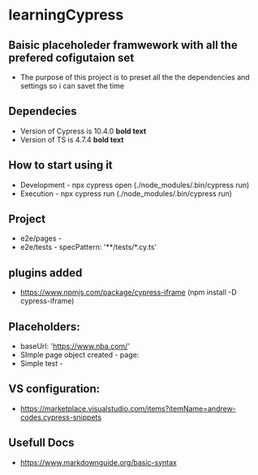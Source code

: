 # learningCypress

## Baisic placeholeder framwework with all the prefered cofigutaion set
- The purpose of this project is to preset all the the dependencies and settings so i can savet the time 

## Dependecies 
- Version of Cypress is 10.4.0 **bold text**
-  Version of TS is 4.7.4 **bold text**

## How to start using it 
-  Development - npx cypress open (./node_modules/.bin/cypress run)
-   Execution - npx cypress run (./node_modules/.bin/cypress run)

## Project 
- e2e/pages - 
- e2e/tests - specPattern: '**/tests/*.cy.ts'
## plugins added
- https://www.npmjs.com/package/cypress-iframe (npm install -D cypress-iframe)

## Placeholders:
- baseUrl: 'https://www.nba.com/'
- SImple page object created - page: 
- Simple test - 

## VS configuration: 
- https://marketplace.visualstudio.com/items?itemName=andrew-codes.cypress-snippets

## Usefull Docs
- https://www.markdownguide.org/basic-syntax
